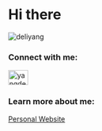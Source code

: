 <h1 align="left">Hi there</h1>

<p align="left"> <img src="https://komarev.com/ghpvc/?username=deliyang&label=Profile%20views&color=0e75b6&style=flat" alt="deliyang" /> </p>

<h3 align="left">Connect with me:</h3>
<p align="left">
<a href="https://linkedin.com/in/deliy" target="blank"><img align="center" src="https://raw.githubusercontent.com/rahuldkjain/github-profile-readme-generator/master/src/images/icons/Social/linked-in-alt.svg" alt="yangdeli" height="30" width="40" /></a>
  
<h3 align="left">Learn more about me:</h3>
<a href="https://deliy2.web.illinois.edu">Personal Website</a>
</p>
